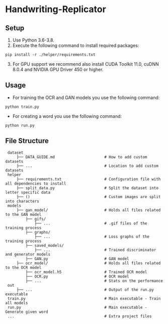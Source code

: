 # Handwriting-Replicator

## Setup

1. Use Python 3.6-3.8.
2. Execute the following command to install required packages:

```
pip install -r ./helper/requirements.txt
```

3. For GPU support we recommend also install CUDA Toolkit 11.0, cuDNN 8.0.4 and NVIDIA GPU Driver 450 or higher.

## Usage

- For training the OCR and GAN models you use the following command:

```
python train.py
```

- For creating a word you use the following command:

```
python run.py
```

## File Structure

     dataset
         ├── DATA_GUIDE.md                      # How to add custom datasets
         ├── ...                                # Location to add custom datasets
     helper
         ├── requirements.txt                   # Configuration file with all dependencies to install
         ├── split_data.py                      # Split the dataset into letter specific data
         ├── ()                                 # Custom images are split into characters
     models
         ├── gan_model/                         # Holds all files related to the GAN model
             ├── gifs/
                 ├── ...                        # .gif files of the training process
             ├── graphs/
                 ├── ...                        # Loss graphs of the training process
             ├── saved_models/
                 ├── ...                        # Trained discriminator and generator models
             ├── GAN.py                         # GAN model
         ├── ocr_model/                         # Holds all files related to the OCR model
             ├── ocr_model.h5                   # Trained OCR model
             ├── OCR.py                         # OCR model
             ├── ...                            # Stats on the performance
     out
         ├── ...                                # Output of the run.py executable
     train.py                                   # Main executable - Train all models
     run.py                                     # Main executable - Generate given word
     ...                                        # Extra project files
